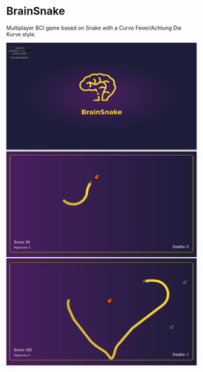 # BrainSnake
Multiplayer BCI game based on Snake with a Curve Fever/Achtung Die Kurve style.


![alt text](https://raw.githubusercontent.com/pietro93/BrainSnake/master/Screenshots/Launch.png)
![alt text](https://raw.githubusercontent.com/pietro93/BrainSnake/master/Screenshots/Game.png)
![alt text](https://raw.githubusercontent.com/pietro93/BrainSnake/master/Screenshots/Game2.png)
